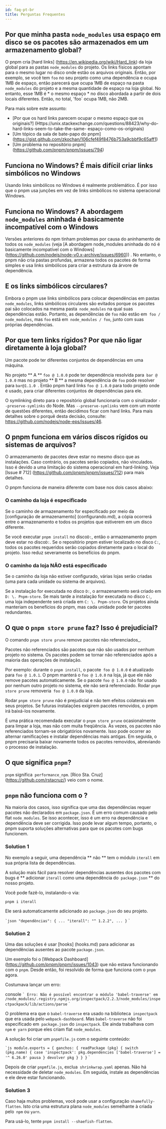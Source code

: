 ```yaml
---
id: faq-pt-br
title: Perguntas Frequentes
---
```



## Por que minha pasta `node_modules` usa espaço em disco se os pacotes são armazenados em um armazenamento global?

O pnpm cria [hard links] (https://en.wikipedia.org/wiki/Hard_link) da loja global para as pastas `node_modules` do projeto.
Os links físicos apontam para o mesmo lugar no disco onde estão os arquivos originais.
Então, por exemplo, se você tem `foo` no seu projeto como uma dependência e ocupa 1MB de espaço,
então parecerá que ocupa 1MB de espaço na pasta `node_modules` do projeto e
a mesma quantidade de espaço na loja global. No entanto, esse 1MB é * o mesmo espaço * no disco
abordada a partir de dois locais diferentes. Então, no total, 'foo` ocupa 1MB,
não 2MB.

Para mais sobre este assunto:

* [Por que os hard links parecem ocupar o mesmo espaço que os originais?] (Https://unix.stackexchange.com/questions/88423/why-do-hard-links-seem-to-take-the-same- espaço-como-os-originais)
* [Um tópico da sala de bate-papo do pnpm] (https://gist.github.com/zkochan/106cfef49f8476b753a9cbbf9c65aff1)
* [Um problema no repositório pnpm] (https://github.com/pnpm/pnpm/issues/794)

## Funciona no Windows? É mais difícil criar links simbólicos no Windows

Usando links simbólicos no Windows é realmente problemático. É por isso que o pnpm usa junções em vez de links simbólicos no sistema operacional Windows.

## Funciona no Windows? A abordagem `node_modules` aninhada é basicamente incompatível com o Windows

Versões anteriores do npm tinham problemas por causa do aninhamento de todos os `node_modules` (veja [A abordagem node_modules aninhada do nó é basicamente incompatível com o Windows] (https://github.com/nodejs/node-v0.x-archive/issues/6960)) . No entanto, o pnpm não cria pastas profundas, armazena todos os pacotes de forma simples e usa links simbólicos para criar a estrutura da árvore de dependência.

## E os links simbólicos circulares?

Embora o pnpm use links simbólicos para colocar dependências em pastas `node_modules`, links simbólicos circulares são evitados porque os pacotes pai são colocados na mesma pasta` node_modules` na qual suas dependências estão. Portanto, as dependências de `foo` não estão em` foo / node_modules`, mas `foo` está em` node_modules / foo`, junto com suas próprias dependências.

## Por que tem links rígidos? Por que não ligar diretamente à loja global?

Um pacote pode ter diferentes conjuntos de dependências em uma máquina.

No projeto ** A ** `foo @ 1.0.0` pode ter dependência resolvida para` bar @ 1.0.0` mas no projeto ** B ** a mesma dependência de `foo` pode resolver para `bar@1.1.0 `. Então pnpm hard links `foo @ 1.0.0` para todo projeto onde é usado, para criar diferentes conjuntos de dependências para ele.

O symlinking direto para o repositório global funcionaria com o sinalizador `--preserve-symlinks` do Node. Mas `--preserve-symlinks` vem
com um monte de questões diferentes, então decidimos ficar com hard links.
Para mais detalhes sobre o porquê desta decisão, consulte: https://github.com/nodejs/node-eps/issues/46.

## O pnpm funciona em vários discos rígidos ou sistemas de arquivos?

O armazenamento de pacotes deve estar no mesmo disco que as instalações.
Caso contrário, os pacotes serão copiados, não vinculados.
Isso é devido a uma limitação do sistema operacional em hard-linking. Veja [Issue # 712] (https://github.com/pnpm/pnpm/issues/712) para mais detalhes.

O pnpm funciona de maneira diferente com base nos dois casos abaixo:

### O caminho da loja é especificado

Se o caminho de armazenamento for especificado por meio da [configuração de armazenamento] (configurando.md), a cópia ocorrerá entre o armazenamento e todos os projetos que estiverem em um disco diferente.

Se você executar `pnpm install` no disco` D: `, então o armazenamento pnpm deve estar no disco` D: `.
Se o repositório pnpm estiver localizado no disco `C:`, todos os pacotes requeridos serão copiados diretamente para o local do projeto.
Isso reduz severamente os benefícios do pnpm.

### O caminho da loja NÃO está especificado

Se o caminho da loja não estiver configurado, várias lojas serão criadas (uma para cada unidade ou sistema de arquivos).

Se a instalação for executada no disco `D:`, o armazenamento será criado em `D: \. Pnpm-store`.
Se mais tarde a instalação for executada no disco `C:`, uma loja independente será criada em `C: \. Pnpm-store`.
Os projetos ainda manteriam os benefícios do pnpm, mas cada unidade pode ter pacotes redundantes.

## O que o `pnpm store prune` faz? Isso é prejudicial?

O comando `pnpm store prune` remove pacotes não referenciados_.

Pacotes não referenciados são pacotes que não são usados ​​por nenhum projeto no sistema.
Os pacotes podem se tornar não referenciados após a maioria das operações de instalação.

Por exemplo: durante o `pnpm install`, o pacote` foo @ 1.0.0` é atualizado para `foo @ 1.0.1`.
O pnpm manterá o `foo @ 1.0.0` na loja, já que ele não remove pacotes automaticamente.
Se o pacote `foo @ 1.0.0` não for usado por nenhum outro projeto no sistema, ele não será referenciado.
Rodar `pnpm store prune` removeria` foo @ 1.0.0` da loja.

Rodar `pnpm store prune` não é prejudicial e não tem efeitos colaterais em seus projetos.
Se futuras instalações exigirem pacotes removidos, o pnpm irá baixá-los novamente.

É uma prática recomendada executar o `pnpm store prune` ocasionalmente para limpar a loja, mas não com muita freqüência.
Às vezes, os pacotes não referenciados tornam-se obrigatórios novamente.
Isso pode ocorrer ao alternar ramificações e instalar dependências mais antigas.
Em seguida, o pnpm precisaria baixar novamente todos os pacotes removidos, abreviando o processo de instalação.

## O que significa `pnpm`?

`pnpm` significa` performance_npm`. [Rico Sta. Cruz] (https://github.com/rstacruz/) veio com o nome.

## `pnpm` não funciona com o <YOUR-PROJECT-HERE>?

Na maioria dos casos, isso significa que uma das dependências requer pacotes não declarados em `package.json`.
É um erro comum causado pelo flat `node_modules`. Se isso acontecer, isso é um erro na dependência e
dependência deve ser corrigida. Isso pode levar algum tempo, portanto, o pnpm suporta soluções alternativas para que os pacotes com bugs funcionem.

### Solution 1

No exemplo a seguir, uma dependência ** não ** tem o módulo `iterall` em sua própria lista de dependências.

A solução mais fácil para resolver dependências ausentes dos pacotes com bugs é ** adicionar `iterall` como uma dependência do` package.json` ** do nosso projeto.

Você pode fazê-lo, instalando-o via:

`pnpm i iterall`

Ele será automaticamente adicionado ao `package.json` do seu projeto.

`` `json
  "dependências": {
    ...
    "iterall": "^ 1.2.2",
    ...
  }
`` `

### Solution 2

Uma das soluções é usar [hooks] (hooks.md) para adicionar as dependências ausentes ao pacote `package.json`.

Um exemplo foi o [Webpack Dashboard] (https://github.com/pnpm/pnpm/issues/1043) que não estava funcionando com o `pnpm`. Desde então, foi resolvido de forma que funciona com o `pnpm` agora.

Costumava lançar um erro:

console `` `
Erro: Não é possível encontrar o módulo 'babel-traverse'
  em /node_modules/.registry.npmjs.org/inspectpack/2.2.3/node_modules/inspectpackpack/lib/actions/parse
`` `

O problema era que o `babel-traverse` era usado na biblioteca` inspectpack` que era usada pelo `webpack-dashboard`. Mas `babel-traverse` não foi especificado em` package.json` do `inspectpack`. Ele ainda trabalhava com `npm` e` yarn` porque eles criam flat `node_modules`.

A solução foi criar um `pnpmfile.js` com o seguinte conteúdo:

`` `js
module.exports = {
  ganchos: {
    readPackage (pkg) {
      switch (pkg.name) {
        case 'inspectpack':
          pkg.dependencies ['babel-traverse'] = '^ 6.26.0'
          pausa
      }
      devolver pkg
    }
  }
}
`` `

Depois de criar `pnpmfile.js`, exclua` shrinkwrap.yaml` apenas. Não há necessidade de deletar `node_modules`. Em seguida, instale as dependências e ele deve estar funcionando.

### Solution 3

Caso haja muitos problemas, você pode usar a configuração `shamefully-flatten`. Isto cria uma estrutura plana `node_modules` semelhante à criada pelo` npm` ou `yarn`.

Para usá-lo, tente `pnpm install --shaefish-flatten`.

